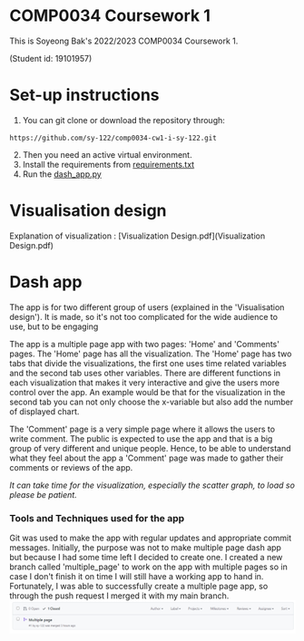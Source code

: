 # COMP0034 Coursework 1  
This is Soyeong Bak's 2022/2023 COMP0034 Coursework 1.

(Student id: 19101957)

# Set-up instructions

1. You can git clone or download the repository through:
```
https://github.com/sy-122/comp0034-cw1-i-sy-122.git
```

2. Then you need an active virtual environment.
3. Install the requirements from [requirements.txt](requirements.txt)
4. Run the [dash_app.py](seoulbike_app/dash_app.py)

# Visualisation design

Explanation of visualization : [Visualization Design.pdf](Visualization Design.pdf)


# Dash app

The app is for two different group of users (explained in the 'Visualisation design').
It is made, so it's not too complicated for the wide audience to use, but to be engaging 

The app is a multiple page app with two pages: 'Home' and 'Comments' pages. The 'Home' page has all the visualization. 
The 'Home' page has two tabs that divide the visualizations, the first one uses time related variables and the 
second tab uses other variables. There are different functions in each visualization that makes it very interactive and 
give the users more control over the app. An example would be that for the visualization in the second tab you can not 
only choose the x-variable but also add the number of displayed chart.

The 'Comment' page is a very simple page where it allows the users to write comment. The public is expected to use 
the app and that is a big group of very different and unique people. Hence, to be able to understand what they feel about 
the app a 'Comment' page was made to gather their comments or reviews of the app.  

*It can take time for the visualization, especially the scatter graph, to load so please be patient.*

### Tools and Techniques used for the app
Git was used to make the app with regular updates and appropriate commit messages. Initially, the purpose was not to 
make multiple page dash app but because I had some time left I decided to create one. I created a new branch called 'multiple_page' to work 
on the app with multiple pages so in case I don't finish it on time I will still have a working app to hand in. 
Fortunately, I was able to successfully create a multiple page app, so through the push request I merged it 
with my main branch. 
![img.png](seoulbike_app/assets/multiple_page.png)
